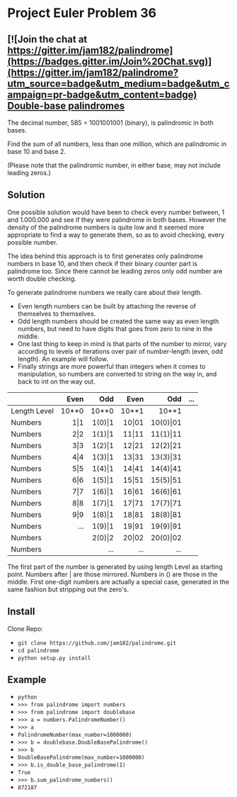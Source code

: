 Project Euler Problem 36
========================

[![Join the chat at https://gitter.im/jam182/palindrome](https://badges.gitter.im/Join%20Chat.svg)](https://gitter.im/jam182/palindrome?utm_source=badge&utm_medium=badge&utm_campaign=pr-badge&utm_content=badge)
[Double-base palindromes](https://projecteuler.net/problem=36)
-------------------------
The decimal number, 585 = 1001001001 (binary), is palindromic in both bases.

Find the sum of all numbers, less than one million, which are palindromic
in base 10 and base 2.

(Please note that the palindromic number, in either base, may not include
leading zeros.)

Solution
--------
One possible solution would have been to check every number between,
1 and 1.000.000 and see if they were palindrome in both bases.
However the density of the palindrome numbers is quite low and it seemed
more appropriate to find a way to generate them, so as to avoid checking,
every possible number.

The idea behind this approach is to first generates only palindrome numbers
in base 10, and then check if their binary counter part is palindrome too.
Since there cannot be leading zeros only odd number are worth double checking.

To generate palindrome numbers we really care about their length.
- Even length numbers can be built by attaching the reverse of themselves to
themselves.
- Odd length numbers should be created the same way as even length numbers,
but need to have digits that goes from zero to nine in the middle.
- One last thing to keep in mind is that parts of the number to mirror, vary
according to levels of iterations over pair of number-length (even, odd length).
An example will follow.
- Finally strings are more powerful than integers when it comes to manipulation,
so numbers are converted to string on the way in, and back to int on the way out.

|               | Even           | Odd       | Even   | Odd       | ...       |
| ------------- | --------------:| ---------:| ------:| ---------:| ---------:|
| Length Level  | 10**0          | 10**0     | 10**1  | 10**1     |           |
| Numbers       | 1\|1           | 1(0)\|1   | 10\|01 | 10(0)\|01 |           |
| Numbers       | 2\|2           | 1(1)\|1   | 11\|11 | 11(1)\|11 |           |
| Numbers       | 3\|3           | 1(2)\|1   | 12\|21 | 12(2)\|21 |           |
| Numbers       | 4\|4           | 1(3)\|1   | 13\|31 | 13(3)\|31 |           |
| Numbers       | 5\|5           | 1(4)\|1   | 14\|41 | 14(4)\|41 |           |
| Numbers       | 6\|6           | 1(5)\|1   | 15\|51 | 15(5)\|51 |           |
| Numbers       | 7\|7           | 1(6)\|1   | 16\|61 | 16(6)\|61 |           |
| Numbers       | 8\|8           | 1(7)\|1   | 17\|71 | 17(7)\|71 |           |
| Numbers       | 9\|9           | 1(8)\|1   | 18\|81 | 18(8)\|81 |           |
| Numbers       | ...            | 1(9)\|1   | 19\|91 | 19(9)\|91 |           |
| Numbers       |                | 2(0)\|2   | 20\|02 | 20(0)\|02 |           |
| Numbers       |                | ...       | ...    | ...       |           |

The first part of the number is generated by using length Level as starting point.
Numbers after \| are those mirrored. Numbers in () are those in the middle.
First one-digit numbers are actually a special case, generated in the same fashion
but stripping out the zero's.

Install
-------
Clone Repo: 
- ```git clone https://github.com/jam182/palindrome.git```
- ```cd palindrome```
- ```python setup.py install```

Example
-------
- ```python```
- ```>>> from palindrome import numbers```
- ```>>> from palindrome import doublebase```
- ```>>> a = numbers.PalindromeNumber()```
- ```>>> a```
- ```PalindromeNumber(max_number=1000000)```
- ```>>> b = doublebase.DoubleBasePalindrome()```
- ```>>> b```
- ```DoubleBasePalindrome(max_number=1000000)```
- ```>>> b.is_double_base_palindrome(1)```
- ```True```
- ```>>> b.sum_palindrome_numbers()```
- ```872187```


